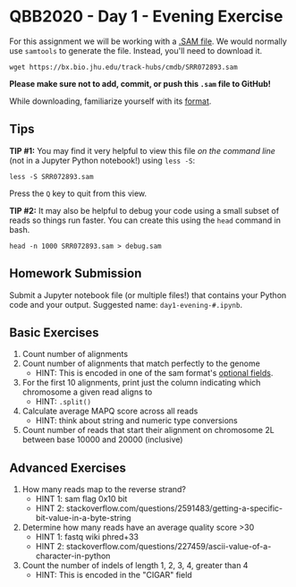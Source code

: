 # QBB2020 - Day 1 - Evening Exercise

For this assignment we will be working with a [.SAM file](https://samtools.github.io/hts-specs/SAMv1.pdf). We would normally use `samtools` to generate the file. Instead, you'll need to download it.

```
wget https://bx.bio.jhu.edu/track-hubs/cmdb/SRR072893.sam
```

**Please make sure not to add, commit, or push this `.sam` file to GitHub!**

While downloading, familiarize yourself with its [format](https://samtools.github.io/hts-specs/SAMv1.pdf).

## Tips

**TIP #1:** You may find it very helpful to view this file *on the command line* (not in a Jupyter Python notebook!) using `less -S`:

```
less -S SRR072893.sam
```

Press the `Q` key to quit from this view.

<!-- ```shell
/Users/cmdb/qbb2020-answers/day1-evening/ $ samtools view /Users/cmdb/data/results/SRR072893.bam > SRR072893.sam
``` -->

**TIP #2:** It may also be helpful to debug your code using a small subset of reads so things run faster. You can create this using the `head` command in bash.

```shell
head -n 1000 SRR072893.sam > debug.sam
```

## Homework Submission

Submit a Jupyter notebook file (or multiple files!) that contains your Python code and your output. Suggested name: `day1-evening-#.ipynb`.

## Basic Exercises

1. Count number of alignments
2. Count number of alignments that match perfectly to the genome
    - HINT: This is encoded in one of the sam format's [optional fields](https://samtools.github.io/hts-specs/SAMtags.pdf).
3. For the first 10 alignments, print just the column indicating which chromosome a given read aligns to
    - HINT: `.split()`
4. Calculate average MAPQ score across all reads
    - HINT: think about string and numeric type conversions
5. Count number of reads that start their alignment on chromosome 2L between base 10000 and 20000 (inclusive)

## Advanced Exercises

1. How many reads map to the reverse strand?
    - HINT 1: sam flag 0x10 bit
    - HINT 2: stackoverflow.com/questions/2591483/getting-a-specific-bit-value-in-a-byte-string
2. Determine how many reads have an average quality score >30
    - HINT 1: fastq wiki phred+33
    - HINT 2: stackoverflow.com/questions/227459/ascii-value-of-a-character-in-python
3. Count the number of indels of length 1, 2, 3, 4, greater than 4
    - HINT: This is encoded in the "CIGAR" field
